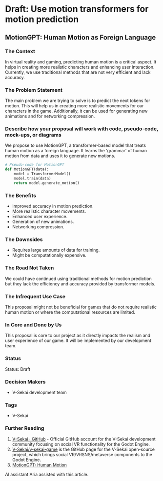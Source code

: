 # Draft: Use motion transformers for motion prediction

## MotionGPT: Human Motion as Foreign Language

### The Context

In virtual reality and gaming, predicting human motion is a critical aspect. It helps in creating more realistic characters and enhancing user interaction. Currently, we use traditional methods that are not very efficient and lack accuracy.

### The Problem Statement

The main problem we are trying to solve is to predict the next tokens for motion. This will help us in creating more realistic movements for our characters in the game. Additionally, it can be used for generating new animations and for networking compression.

### Describe how your proposal will work with code, pseudo-code, mock-ups, or diagrams

We propose to use MotionGPT, a transformer-based model that treats human motion as a foreign language. It learns the 'grammar' of human motion from data and uses it to generate new motions.

```python
# Pseudo-code for MotionGPT
def MotionGPT(data):
    model = TransformerModel()
    model.train(data)
    return model.generate_motion()
```

### The Benefits

- Improved accuracy in motion prediction.
- More realistic character movements.
- Enhanced user experience.
- Generation of new animations.
- Networking compression.

### The Downsides

- Requires large amounts of data for training.
- Might be computationally expensive.

### The Road Not Taken

We could have continued using traditional methods for motion prediction but they lack the efficiency and accuracy provided by transformer models.

### The Infrequent Use Case

This proposal might not be beneficial for games that do not require realistic human motion or where the computational resources are limited.

### In Core and Done by Us

This proposal is core to our project as it directly impacts the realism and user experience of our game. It will be implemented by our development team.

### Status

Status: Draft <!-- Draft | Proposed | Rejected | Accepted | Deprecated | Superseded by -->

### Decision Makers

- V-Sekai development team

### Tags

- V-Sekai

### Further Reading

1. [V-Sekai · GitHub](https://github.com/v-sekai) - Official GitHub account for the V-Sekai development community focusing on social VR functionality for the Godot Engine.
2. [V-Sekai/v-sekai-game](https://github.com/v-sekai/v-sekai-game) is the GitHub page for the V-Sekai open-source project, which brings social VR/VRSNS/metaverse components to the Godot Engine.
3. [MotionGPT: Human Motion](https://motion-gpt.github.io/)

AI assistant Aria assisted with this article.

